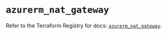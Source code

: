 # `azurerm_nat_gateway`

Refer to the Terraform Registry for docs: [`azurerm_nat_gateway`](https://registry.terraform.io/providers/hashicorp/azurerm/4.39.0/docs/resources/nat_gateway).
